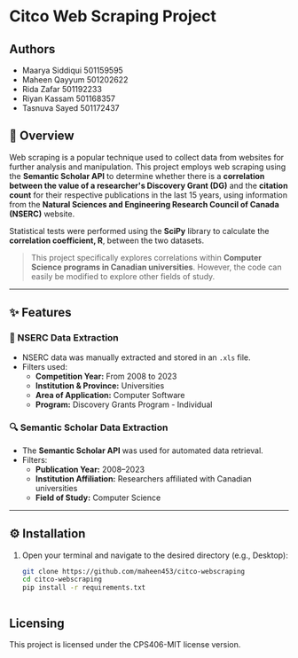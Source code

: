 # Citco Web Scraping Project

## Authors
- Maarya Siddiqui	501159595
- Maheen Qayyum	501202622
- Rida Zafar		501192233
- Riyan Kassam		501168357
- Tasnuva Sayed	501172437

## 📌 Overview

Web scraping is a popular technique used to collect data from websites for further analysis and manipulation. This project employs web scraping using the **Semantic Scholar API** to determine whether there is a **correlation between the value of a researcher's Discovery Grant (DG)** and the **citation count** for their respective publications in the last 15 years, using information from the **Natural Sciences and Engineering Research Council of Canada (NSERC)** website.

Statistical tests were performed using the **SciPy** library to calculate the **correlation coefficient, R**, between the two datasets.

> This project specifically explores correlations within **Computer Science programs in Canadian universities**. However, the code can easily be modified to explore other fields of study.

---

## ✨ Features

### 🧾 NSERC Data Extraction
- NSERC data was manually extracted and stored in an `.xls` file.
- Filters used:
  - **Competition Year:** From 2008 to 2023  
  - **Institution & Province:** Universities  
  - **Area of Application:** Computer Software  
  - **Program:** Discovery Grants Program - Individual  

### 🔍 Semantic Scholar Data Extraction
- The **Semantic Scholar API** was used for automated data retrieval.
- Filters:
  - **Publication Year:** 2008–2023  
  - **Institution Affiliation:** Researchers affiliated with Canadian universities  
  - **Field of Study:** Computer Science  

---

## ⚙️ Installation

1. Open your terminal and navigate to the desired directory (e.g., Desktop):
   ```bash
   git clone https://github.com/maheen453/citco-webscraping
   cd citco-webscraping
   pip install -r requirements.txt



## Licensing
This project is licensed under the CPS406-MIT license version. 
